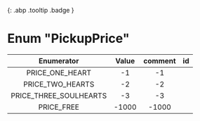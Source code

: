 [ ](#){: .abp .tooltip .badge }
# Enum "PickupPrice"
|Enumerator|Value|comment|id|
|:--:|:--:|:--:|:--:|
| PRICE_ONE_HEART | -1 | -1 |
| PRICE_TWO_HEARTS | -2 | -2 |
| PRICE_THREE_SOULHEARTS | -3 | -3 |
| PRICE_FREE | -1000 | -1000 |